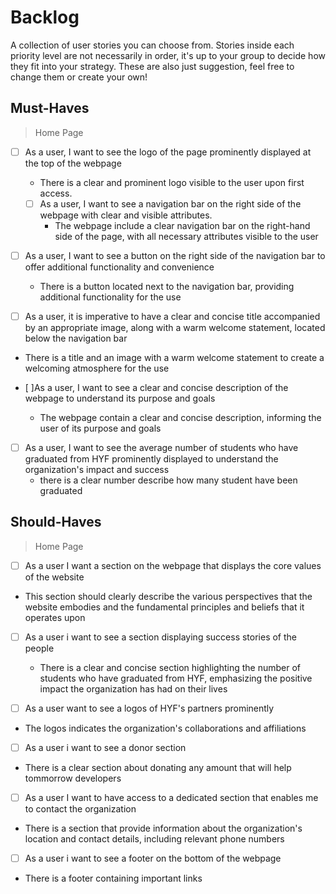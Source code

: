 # Backlog

A collection of user stories you can choose from. Stories inside each priority
level are not necessarily in order, it's up to your group to decide how they fit
into your strategy. These are also just suggestion, feel free to change them or
create your own!

## Must-Haves

> Home Page

- [ ] As a user, I want to see the logo of the page prominently displayed at the
      top of the webpage

  - There is a clear and prominent logo visible to the user upon first access.

  - [ ] As a user, I want to see a navigation bar on the right side of the
        webpage with clear and visible attributes.
    - The webpage include a clear navigation bar on the right-hand side of the
      page, with all necessary attributes visible to the user

- [ ] As a user, I want to see a button on the right side of the navigation bar
      to offer additional functionality and convenience

  - There is a button located next to the navigation bar, providing additional
    functionality for the use

- [ ] As a user, it is imperative to have a clear and concise title accompanied
      by an appropriate image, along with a warm welcome statement, located
      below the navigation bar
- There is a title and an image with a warm welcome statement to create a
  welcoming atmosphere for the use

- [ ]As a user, I want to see a clear and concise description of the webpage to
  understand its purpose and goals

  - The webpage contain a clear and concise description, informing the user of
    its purpose and goals

- [ ] As a user, I want to see the average number of students who have graduated
      from HYF prominently displayed to understand the organization's impact and
      success
  - there is a clear number describe how many student have been graduated

## Should-Haves

> Home Page

- [ ] As a user I want a section on the webpage that displays the core values of
      the website
- This section should clearly describe the various perspectives that the website
  embodies and the fundamental principles and beliefs that it operates upon

- [ ] As a user i want to see a section displaying success stories of the people

  - There is a clear and concise section highlighting the number of students who
    have graduated from HYF, emphasizing the positive impact the organization
    has had on their lives

- [ ] As a user want to see a logos of HYF's partners prominently
- The logos indicates the organization's collaborations and affiliations

- [ ] As a user i want to see a donor section
- There is a clear section about donating any amount that will help tommorrow
  developers

- [ ] As a user I want to have access to a dedicated section that enables me to
      contact the organization
- There is a section that provide information about the organization's location
  and contact details, including relevant phone numbers

- [ ] As a user i want to see a footer on the bottom of the webpage
- There is a footer containing important links
